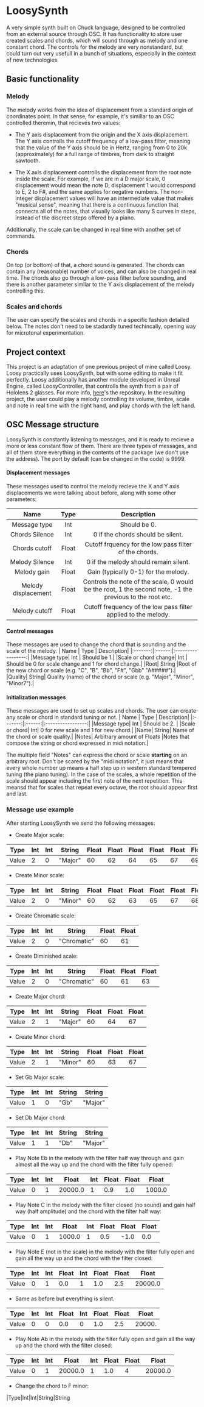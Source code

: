 # LoosySynth
A very simple synth built on Chuck language, designed to be controlled from an external source through OSC.
It has functionality to store user created scales and chords, which will sound through as melody and one constant chord. 
The controls for the melody are very nonstandard, 
but could turn out very usefull in a bunch of situations, especially in the context of new technologies.

## Basic functionality
### Melody
The melody works from the idea of displacement from a standard origin of coordinates point. In that sense, for example, it's simillar to an OSC controlled theremin, that recieves two values: 

* The Y axis displacement from the origin and the X axis displacement. The Y axis controlls the cutoff frequency of a low-pass filter, meaning that the value of the Y axis should be in Hertz, ranging from 0 to 20k (approximately) for a full range of timbres, from dark to straight sawtooth. 

* The X axis displacement controlls the displacement from the root note inside the scale. For example, if we are in a D major scale, 0 displacement would mean
 the note D, displacement 1 would correspond to E, 2 to F#, and the same applies for negative numbers. The non-integer displacement values will have an
 intermediate value that makes "musical sense", meaning that there is a continuous function that connects all of the notes, that visually looks like many
 S curves in steps, instead of the discreet steps offered by a piano.

Additionally, the scale can be changed in real time with another set of commands.

### Chords
On top (or bottom) of that, a chord sound is generated. The chords can contain any (reasonable) number of voices, and can also be changed in real time. The chords also go through a low-pass filter before sounding, and there is another parameter similar to the Y axis displacement of the melody controlling this.

### Scales and chords
The user can specify the scales and chords in a specific fashion detailed below. The notes don't need to be stadardly tuned techincally, opening way
for microtonal experimentation. 

## Project context

This project is an adaptation of one previous project of mine called Loosy. Loosy practically uses LoosySynth, but with some editing to make it fit perfectly.
Loosy additionally has another module developed in Unreal Engine, called LoosyController, that controlls the synth from a pair of Hololens 2 glasses. For more info, [here](https://github.com/juan260/Loosy)'s the repository. In the resulting project, the user could play a melody controlling its volume, timbre, scale and note in real time with the right hand, and play chords with the left hand.

## OSC Message structure
LoosySynth is constantly listening to messages, and it is ready to recieve a more or less constant flow of them. There are three types of messages, and all of them store everything in the contents of the package (we don't use the address). The port by default (can be changed in the code) is 9999.

#### Displacement messages
These messages used to control the melody recieve the X and Y axis displacements we were talking about before, along with some other parameters:

| Name | Type | Description|
|:-------:|:------:|:-----------------:|
|Message type| Int | Should be 0.|
|Chords Silence| Int |0 if the chords should be silent.|
|Chords cutoff| Float | Cutoff frquency for the low pass filter of the chords.|
|Melody Silence| Int | 0 if the melody should remain silent.|
|Melody gain| Float | Gain (typically 0-1) for the melody.|
|Melody displacement| Float | Controls the note of the scale, 0 would be the root, 1 the second note, -1 the previous to the root etc.|
|Melody cutoff| Float | Cutoff frequency of the low pass filter applied to the melody.|

#### Control messages
These messages are used to change the chord that is sounding and the scale of the melody.
| Name | Type | Description|
|:-------:|:------:|:-----------------:|
|Message type| Int | Should be 1.|
|Scale or chord change| Int | Should be 0 for scale change and 1 for chord change.|
|Root| String |Root of the new chord or scale (e.g. "C", "B", "Bb", "F#", "Gbb" "A#####").|
|Quality| String| Quality (name) of the chord or scale (e.g. "Major", "Minor", "Minor7").|

#### Initialization messages

These messages are used to set up scales and chords. The user can create any scale or chord in standard tuning or not.
| Name | Type | Description|
|:-------:|:------:|:-----------------:|
|Message type| Int | Should be 2. |
|Scale or chord| Int| 0 for new scale and 1 for new chord.|
|Name| String| Name of the chord or scale quality.|
|Notes| Arbitrary amount of Floats |Notes that compose the string or chord expressed in midi notation.|

The multiple field "Notes" can express the chord or scale **starting** on an arbitrary root. Don't be scared by the "midi notation", it just means that every whole number up means a half step up in western standard tempered tuning (the piano tuning). In the case of the scales, a whole repetition of the scale should appear including the first note of the next repetition. This meansd that for scales that repeat every octave, the root should appear first and last.

### Message use example
After starting LoosySynth we send the following messages:
* Create Major scale:

|Type| Int|Int|String| Float|Float|Float|Float|Float|Float|Float|Float|
|----|----|---|------|------|------|----|-----|-----|-----|-----|-----|
|Value|2|0| "Major"|60|62|64|65|67|69|71|72|

* Create Minor scale:

|Type| Int|Int|String| Float|Float|Float|Float|Float|Float|Float|Float|
|----|----|---|------|------|------|----|-----|-----|-----|-----|-----|
|Value|2|0| "Minor"|60|62|63|65|67|68|70|72|

* Create Chromatic scale:

|Type| Int|Int|String| Float|Float|
|----|----|---|------|------|------|
|Value|2|0| "Chromatic"|60|61|

* Create Diminished scale:

|Type| Int|Int|String| Float|Float|Float|
|----|----|---|------|------|------|---|
|Value|2|0| "Chromatic"|60|61|63|

* Create Major chord:

|Type| Int|Int|String| Float|Float|Float|
|----|----|---|------|------|------|-----|
|Value|2|1| "Major"|60|64|67|

* Create Minor chord:

|Type| Int|Int|String| Float|Float|Float|
|----|----|---|------|------|------|----|
|Value|2|1| "Minor"|60|63|67|

* Set Gb Major scale:

|Type| Int|Int|String| String|
|----|----|---|------|------|
|Value|1|0| "Gb"|"Major"|


* Set Db Major chord:

|Type| Int|Int|String| String|
|----|----|---|------|------|
|Value|1|1| "Db"|"Major"|

* Play Note Eb in the melody with the filter half way through and gain almost all the way up and the chord with the filter fully opened:

|Type|Int|Int|Float|Int|Float|Float|Float|
|----|---|---|-----|---|-----|-----|-----|
|Value|0 |1  |20000.0|1|0.9|1.0|1000.0|

* Play Note C in the melody with the filter closed (no sound) and gain half way (half amplitude) and the chord with the filter half way:

|Type|Int|Int|Float|Int|Float|Float|Float|
|----|---|---|-----|---|-----|-----|-----|
|Value|0 |1  |1000.0|1|0.5|-1.0|0.0|

* Play Note E (not in the scale) in the melody with the filter fully open and gain all the way up and the chord with the filter closed:

|Type|Int|Int|Float|Int|Float|Float|Float|
|----|---|---|-----|---|-----|-----|-----|
|Value|0 |1  |0.0|1|1.0|2.5|20000.0|

* Same as before but everything is silent.

|Type|Int|Int|Float|Int|Float|Float|Float|
|----|---|---|-----|---|-----|-----|-----|
|Value|0 |0  |0.0|0|1.0|2.5|20000.|

* Play Note Ab in the melody with the filter fully open and gain all the way up and the chord with the filter closed:

|Type|Int|Int|Float|Int|Float|Float|Float|
|----|---|---|-----|---|-----|-----|-----|
|Value|0 |1  |20000.0|1|1.0|4|20000.0|

* Change the chord to F minor:

|Type|Int|Int|String|String
